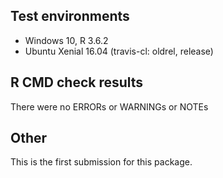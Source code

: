 ## Test environments
* Windows 10, R 3.6.2
* Ubuntu Xenial 16.04 (travis-cl: oldrel, release)

## R CMD check results
There were no ERRORs or WARNINGs or NOTEs

## Other
This is the first submission for this package.